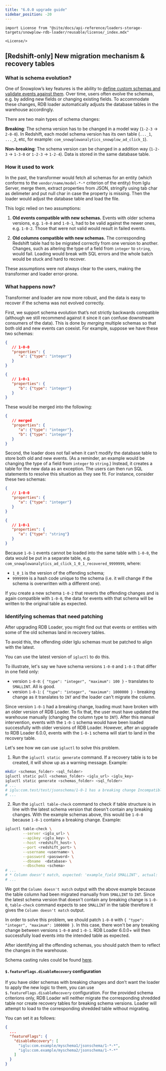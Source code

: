 ```yaml
---
title: "6.0.0 upgrade guide"
sidebar_position: -20
---
```


```mdx-code-block
import License from "@site/docs/api-reference/loaders-storage-targets/snowplow-rdb-loader/reusable/license/_index.mdx"

<License/>
```

## [Redshift-only] New migration mechanism & recovery tables

### What is schema evolution?

One of Snowplow’s key features is the ability to [define custom schemas and validate events against them](/docs/fundamentals/schemas/index.md). Over time, users often evolve the schemas, e.g. by adding new fields or changing existing fields. To accommodate these changes, RDB loader automatically adjusts the database tables in the warehouse accordingly.

There are two main types of schema changes:

**Breaking**: The schema version has to be changed in a model way (`1-2-3` → `2-0-0`). In Redshift, each model schema version has its own table (`..._1`, `..._2`, etc, for example: `com_snowplowanalytics_snowplow_ad_click_1`).

**Non-breaking**: The schema version can be changed in a addition way (`1-2-3` → `1-3-0` or `1-2-3` → `1-2-4`). Data is stored in the same database table.

### How it used to work

In the past, the transformer would fetch all schemas for an entity (which conforms to the `vendor/name/model-*-*` criterion of the entity) from Iglu Server, merge them, extract properties from JSON, stringify using tab char as delimeter and put null char in case the property is missing. Then the loader would adjust the database table and load the file.

This logic relied on two assumptions:

1. **Old events compatible with new schemas.** Events with older schema versions, e.g. `1-0-0` and `1-0-1`, had to be valid against the newer ones, e.g. `1-0-2`. Those that were not valid would result in failed events.

2. **Old columns compatible with new schemas.** The corresponding Redshift table had to be migrated correctly from one version to another. Changes, such as altering the type of a field from `integer` to `string`, would fail. Loading would break with SQL errors and the whole batch would be stuck and hard to recover.

These assumptions were not always clear to the users, making the transformer and loader error-prone.

### What happens now?

Transformer and loader are now more robust, and the data is easy to recover if the schema was not evolved correctly.


First, we support schema evolution that’s not strictly backwards compatible (although we still recommend against it since it can confuse downstream consumers of the data). This is done by _merging_ multiple schemas so that both old and new events can coexist. For example, suppose we have these two schemas:

```json
{
   // 1-0-0
   "properties": {
      "a": {"type": "integer"}
   }
}
```

```json
{
   // 1-0-1
   "properties": {
      "b": {"type": "integer"}
   }
}
```

These would be merged into the following:
```json
{
   // merged
   "properties": {
      "a": {"type": "integer"},
      "b": {"type": "integer"}
   }
}
```


Second, the loader does not fail when it can’t modify the database table to store both old and new events. (As a reminder, an example would be changing the type of a field from `integer` to `string`.) Instead, it creates a table for the new data as an exception. The users can then run SQL statements to resolve this situation as they see fit. For instance, consider these two schemas:
```json
{
   // 1-0-0
   "properties": {
      "a": {"type": "integer"}
   }
}
```

```json
{
   // 1-0-1
   "properties": {
      "a": {"type": "string"}
   }
}
```

Because `1-0-1` events cannot be loaded into the same table with `1-0-0`, the data would be put in a separate table, e.g. `com_snowplowanalytics_ad_click_1_0_1_recovered_9999999`, where:
  - `1_0_1` is the version of the offending schema;
  - `9999999` is a hash code unique to the schema (i.e. it will change if the schema is overwritten with a different one).

If you create a new schema `1-0-2` that reverts the offending changes and is again compatible with `1-0-0`, the data for events with that schema will be written to the original table as expected.

### Identifying schemas that need patching

After upgrading RDB Loader, you might find out that events or entities with some of the old schemas land in recovery tables.

To avoid this, the offending older Iglu schemas must be patched to align with the latest.

You can use the latest version of `igluctl` to do this.

To illustrate, let's say we have schema versions `1-0-0` and `1-0-1` that differ in one field only:
* version `1-0-0`: `{ "type": "integer", "maximum": 100 }` - translates to `SMALLINT`. All is good.
* version `1-0-1`: `{ "type": "integer", "maximum": 1000000 }` - breaking change as it translates to `INT` and the loader can't migrate the column.

Since version `1-0-1` had a breaking change, loading must have broken with an older version of RDB Loader. To fix that, the user must have updated the warehouse manually (changing the column type to `INT`). After this manual intervention, events with the `1-0-1` schema would have been loaded successfully with older versions of RDB Loader. However, after an upgrade to RDB Loader 6.0.0, events with the `1-0-1` schema will start to land in the recovery table.

Let's see how we can use `igluctl` to solve this problem.

1) Run the `igluctl static generate` command. If a recovery table is to be created, it will show up as a warning message. Example:
```bash
mkdir <schemas_folder> <sql_folder>
igluctl static pull <schemas_folder> <iglu_url> <iglu_key>
igluctl static generate <schemas_folder> <sql_folder> 
# ...
# iglu:com.test/test/jsonschema/1-0-1 has a breaking change Incompatible types in column example_field old RedshiftSmallInt new RedshiftInteger
# ...
```

2) Run the `igluctl table-check` command to check if table structure is in line with the latest schema version that doesn't contain any breaking changes. With the example schemas above, this would be `1-0-0` because `1-0-1` contains a breaking change.
Example:
```bash
igluctl table-check \
        --server <iglu_url> \
        --apikey <iglu_key> \
        --host <redshift_host> \
        --port <redshift_port> \
        --username <username> \
        --password <password> \
        --dbname  <database> \
        --dbschema <schema>
# ...
# * Column doesn't match, expected: 'example_field SMALLINT', actual: 'example_field INT'
# ...   
```

We got the `Column doesn't match` output with the above example because the table column had been migrated manually from `SMALLINT` to `INT`. Since the latest schema version that doesn't contain any breaking change is `1-0-0`, `table-check` command expects to see `SMALLINT` in the table therefore it gives the `Column doesn't match` output.

In order to solve this problem, we should patch `1-0-0` with `{ "type": "integer", "maximum": 1000000 }`. In this case, there won't be any breaking change between versions `1-0-0` and `1-0-1`. RDB Loader 6.0.0+ will then successfully load events into the intended table as expected.

After identifying all the offending schemas, you should patch them to reflect the changes in the warehouse.

Schema casting rules could be found [here](/docs/destinations/warehouses-lakes/schemas-in-warehouse/index.md?warehouse=redshift#types).

#### `$.featureFlags.disableRecovery` configuration

If you have older schemas with breaking changes and don’t want the loader to apply the new logic to them, you can use `$.featureFlags.disableRecovery` configuration. For the provided schema criterions only, RDB Loader will neither migrate the corresponding shredded table nor create recovery tables for breaking schema versions. Loader will attempt to load to the corresponding shredded table without migrating.

You can set it as follows:
```json
{
  ...
  "featureFlags": {
    "disableRecovery": [
      "iglu:com.example/myschema1/jsonschema/1-*-*",
      "iglu:com.example/myschema2/jsonschema/1-*-*"
    ]
  }
}
```
